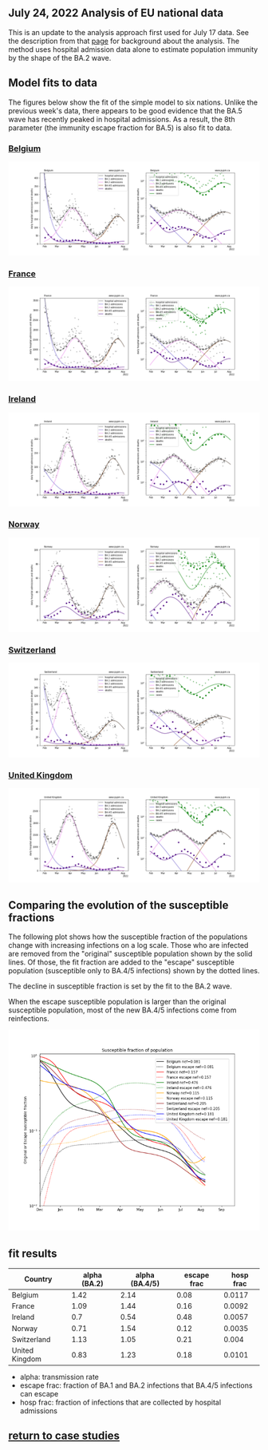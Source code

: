 ## July 24, 2022 Analysis of EU national data

This is an update to the analysis approach first used for July 17 data.
See the description from that [page](../eu20220717/index.md) for background about the analysis.
The method uses hospital admission data alone to estimate population immunity by the shape of the BA.2 wave.

## Model fits to data

The figures below show the fit of the simple model to six nations.
Unlike the previous week's data, there appears to be good evidence that the
BA.5 wave has recently peaked in hospital admissions.
As a result, the 8th parameter (the immunity escape fraction for BA.5) is also fit to data.

### [Belgium](img/be_4_4_0724.pdf)

![be](img/be_4_4_0724.png)

### [France](img/fr_4_4_0724.pdf)

![fr](img/fr_4_4_0724.png)

### [Ireland](img/ie_4_4_0724.pdf)

![ie](img/ie_4_4_0724.png)

### [Norway](img/no_4_4_0724.pdf)

![no](img/no_4_4_0724.png)

### [Switzerland](img/ch_4_4_0724.pdf)

![ch](img/ch_4_4_0724.png)

### [United Kingdom](img/gb_4_4_0724.pdf)

![gb](img/gb_4_4_0724.png)

## Comparing the evolution of the susceptible fractions

The following plot shows how the susceptible fraction of the populations
change with increasing infections on a log scale.
Those who are infected are removed from the "original" susceptible population
shown by the solid lines.
Of those, the fit fraction are added to the "escape" susceptible population (susceptible
only to BA.4/5 infections) shown by the dotted lines.

The decline in susceptible fraction is set by the fit to the BA.2 wave.

When the escape susceptible population is larger
than the original susceptible population, most of the
new BA.4/5 infections come from reinfections.

![prev](img/EU_4_4_0724_susceptible.png)

## fit results

Country | alpha (BA.2) | alpha (BA.4/5) | escape frac | hosp frac
--|--|--|--|--
Belgium | 1.42 | 2.14 | 0.08 | 0.0117
France | 1.09 | 1.44 | 0.16 | 0.0092
Ireland | 0.7 | 0.54 | 0.48 | 0.0057
Norway | 0.71 | 1.54 | 0.12 | 0.0035
Switzerland | 1.13 | 1.05 | 0.21 | 0.004
United Kingdom | 0.83 | 1.23 | 0.18 | 0.0101

* alpha: transmission rate
* escape frac: fraction of BA.1 and BA.2 infections that BA.4/5 infections can escape
* hosp frac: fraction of infections that are collected by hospital admissions

## [return to case studies](../index.md)

